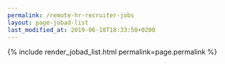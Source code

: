 ```yaml
---
permalink: /remote-hr-recruiter-jobs
layout: page-jobad-list
last_modified_at: 2019-06-18T18:33:50+0200
---
```

{% include render_jobad_list.html permalink=page.permalink %}
